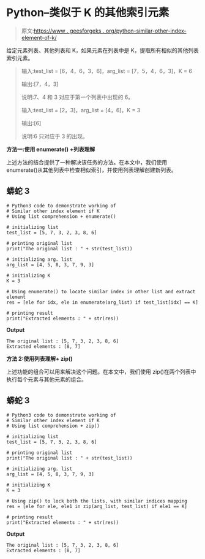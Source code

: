 # Python–类似于 K 的其他索引元素

> 原文:[https://www . geesforgeks . org/python-similar-other-index-element-of-k/](https://www.geeksforgeeks.org/python-similar-other-index-element-of-k/)

给定元素列表、其他列表和 K，如果元素在列表中是 K，提取所有相似的其他列表索引元素。

> 输入:test_list = [6，4，6，3，6]，arg_list = [7，5，4，6，3]，K = 6
> 
> 输出:[7，4，3]
> 
> 说明:7、4 和 3 对应于第一个列表中出现的 6。
> 
> 输入:test_list = [2，3]，arg_list = [4，6]，K = 3
> 
> 输出:[6]
> 
> 说明:6 只对应于 3 的出现。

**方法一:使用 enumerate() +列表理解**

上述方法的结合提供了一种解决该任务的方法。在本文中，我们使用 enumerate()从其他列表中检查相似索引，并使用列表理解创建新列表。

## 蟒蛇 3

```
# Python3 code to demonstrate working of
# Similar other index element if K
# Using list comprehension + enumerate()

# initializing list
test_list = [5, 7, 3, 2, 3, 8, 6]

# printing original list
print("The original list : " + str(test_list))

# initializing arg. list
arg_list = [4, 5, 8, 3, 7, 9, 3]

# initializing K
K = 3

# Using enumerate() to locate similar index in other list and extract element
res = [ele for idx, ele in enumerate(arg_list) if test_list[idx] == K]

# printing result
print("Extracted elements : " + str(res))
```

**Output**

```
The original list : [5, 7, 3, 2, 3, 8, 6]
Extracted elements : [8, 7]

```

**方法 2:使用列表理解+ zip()**

上述功能的组合可以用来解决这个问题。在本文中，我们使用 zip()在两个列表中执行每个元素与其他元素的组合。

## 蟒蛇 3

```
# Python3 code to demonstrate working of
# Similar other index element if K
# Using list comprehension + zip()

# initializing list
test_list = [5, 7, 3, 2, 3, 8, 6]

# printing original list
print("The original list : " + str(test_list))

# initializing arg. list
arg_list = [4, 5, 8, 3, 7, 9, 3]

# initializing K
K = 3

# Using zip() to lock both the lists, with similar indices mapping
res = [ele for ele, ele1 in zip(arg_list, test_list) if ele1 == K]

# printing result
print("Extracted elements : " + str(res))
```

**Output**

```
The original list : [5, 7, 3, 2, 3, 8, 6]
Extracted elements : [8, 7]

```
